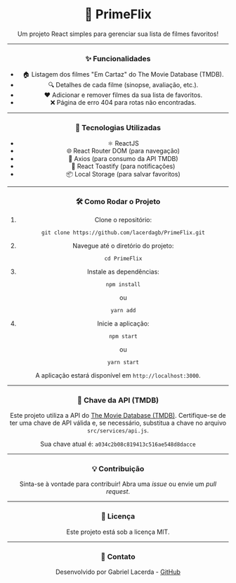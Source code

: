 <div align="center">
  <h1>🍿 PrimeFlix</h1>
  <p>Um projeto React simples para gerenciar sua lista de filmes favoritos!</p>

  ---

  <h3>✨ Funcionalidades</h3>
  
  <ul>
    <li>🏠 Listagem dos filmes "Em Cartaz" do The Movie Database (TMDB).</li>
    <li>🔍 Detalhes de cada filme (sinopse, avaliação, etc.).</li>
    <li>❤️ Adicionar e remover filmes da sua lista de favoritos.</li>
    <li>❌ Página de erro 404 para rotas não encontradas.</li>
  </ul>

  ---

  <h3>🚀 Tecnologias Utilizadas</h3>
  
  <ul>
    <li>⚛️ ReactJS</li>
    <li>🌐 React Router DOM (para navegação)</li>
    <li>💾 Axios (para consumo da API TMDB)</li>
    <li>🔔 React Toastify (para notificações)</li>
    <li>📦 Local Storage (para salvar favoritos)</li>
  </ul>

  ---

  <h3>🛠️ Como Rodar o Projeto</h3>

  <ol>
    <li>Clone o repositório:</li>
      <pre><code>git clone https://github.com/lacerdagb/PrimeFlix.git</code></pre>
    <li>Navegue até o diretório do projeto:</li>
      <pre><code>cd PrimeFlix</code></pre>
    <li>Instale as dependências:</li>
      <pre><code>npm install</code></pre>
      <p>ou</p>
      <pre><code>yarn add</code></pre>
    <li>Inicie a aplicação:</li>
      <pre><code>npm start</code></pre>
      <p>ou</p>
      <pre><code>yarn start</code></pre>
  </ol>
  <p>A aplicação estará disponível em <code>http://localhost:3000</code>.</p>

  ---

  <h3>🔑 Chave da API (TMDB)</h3>
  <p>Este projeto utiliza a API do <a href="https://www.themoviedb.org/" target="_blank">The Movie Database (TMDB)</a>. Certifique-se de ter uma chave de API válida e, se necessário, substitua a chave no arquivo <code>src/services/api.js</code>.</p>
  <p>Sua chave atual é: <code>a034c2b08c819413c516ae548d8dacce</code></p>

  ---

  <h3>💡 Contribuição</h3>
  <p>Sinta-se à vontade para contribuir! Abra uma <i>issue</i> ou envie um <i>pull request</i>.</p>

  ---

  <h3>📄 Licença</h3>
  <p>Este projeto está sob a licença MIT.</p>

  ---

  <h3>📧 Contato</h3>
  <p>Desenvolvido por Gabriel Lacerda - <a href="https://github.com/lacerdagb" target="_blank">GitHub</a></p>

</div>
